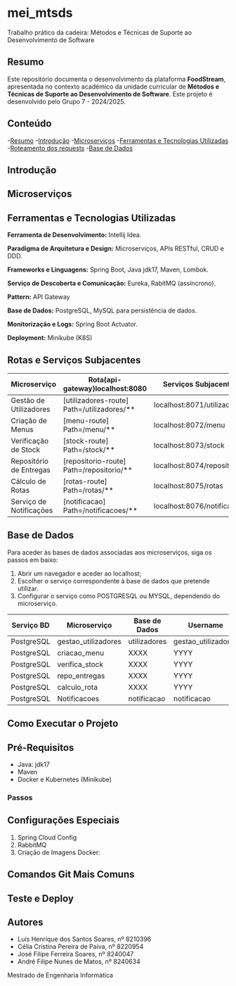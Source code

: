 # mei_mtsds
Trabalho prático da cadeira: Métodos e Técnicas de Suporte ao Desenvolvimento de Software

## Resumo

Este repositório documenta o desenvolvimento da plataforma **FoodStream**, apresentada no contexto académico da unidade curricular de **Métodos e Técnicas de Suporte ao Desenvolvimento de Software**. Este projeto é desenvolvido pelo Grupo 7 - 2024/2025.

## Conteúdo
-[Resumo](#resumo)
-[Introdução](#introdução)
-[Microserviços](#microserviços)
-[Ferramentas e Tecnologias Utilizadas](#ferramentas-e-tecnologias-utilizadas)
-[Roteamento dos requests](#roteamento-dos-requests)
-[Base de Dados](#base-de-dados)



## Introdução



## Microserviços



## Ferramentas e Tecnologias Utilizadas
**Ferramenta de Desenvolvimento:** Intellij Idea.

**Paradigma de Arquitetura e Design:** Microserviços, APIs RESTful, CRUD e DDD.

**Frameworks e Linguagens:** Spring Boot, Java jdk17, Maven, Lombok.

**Serviço de Descoberta e Comunicação:** Eureka, RabitMQ (assíncrono).

**Pattern:** API Gateway

**Base de Dados:** PostgreSQL, MySQL para persistência de dados.

**Monitorização e Logs:** Spring Boot Actuator.

**Deployment:** Minikube (K8S)

## Rotas e Serviços Subjacentes
| **Microserviço**        | **Rota(api-gateway)localhost:8080**        | **Serviços Subjacentes**    |
|-------------------------|--------------------------------------------|-----------------------------|
| Gestão de Utilizadores  | [utilizadores-route] Path=/utilizadores/** | localhost:8071/utilizadores |
| Criação de Menus        | [menu-route] Path=/menu/**                 | localhost:8072/menu         |
| Verificação de Stock    | [stock-route] Path=/stock/**               | localhost:8073/stock        |
| Repositório de Entregas | [repositorio-route] Path=/repositorio/**   | localhost:8074/repositorio  |
| Cálculo de Rotas        | [rotas-route] Path=/rotas/**               | localhost:8075/rotas        |
| Serviço de Notificações | [notificacao] Path=/notificacoes/**        | localhost:8076/notificacoes |

## Base de Dados
Para aceder às bases de dados associadas aos microserviços, siga os passos em baixo:
1. Abrir um navegador e aceder ao localhost;
2. Escolher o serviço correspondente à base de dados que pretende utilizar.
3. Configurar o serviço como POSTGRESQL ou MYSQL, dependendo do microserviço.

| Serviço BD | Microserviço        | Base de Dados | Username            | Password |
|------------|---------------------|---------------|---------------------|----------|
| PostgreSQL | gestao_utilizadores | utilizadores  | gestao_utilizadores | 123      | 
| PostgreSQL | criacao_menu        | XXXX          | YYYY                | 111      |   
| PostgreSQL | verifica_stock      | XXXX          | YYYY                | 111      |   
| PostgreSQL | repo_entregas       | XXXX          | YYYY                | 111      |   
| PostgreSQL | calculo_rota        | XXXX          | YYYY                | 111      |   
| PostgreSQL | Notificacoes        | notificacao   | notificacao         | 123      | 


## Como Executar o Projeto


## Pré-Requisitos
- Java: jdk17
- Maven
- Docker e Kubernetes (Minikube)

### Passos


## Configurações Especiais
1. Spring Cloud Config
2. RabbitMQ
3. Criação de Imagens Docker:


## Comandos Git Mais Comuns


## Teste e Deploy

## Autores

- Luís Henrique dos Santos Soares, nº 8210396
- Célia Cristina Pereira de Paiva, nº 8220954
- José Filipe Ferreira Soares, nº 8240047
- André Filipe Nunes de Matos, nº 8240634

Mestrado de Engenharia Informática